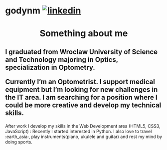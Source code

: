 # godynm <a href="https://www.linkedin.com/in/magdalena-gody%C5%84-736510167/"><img src="https://cdn1.iconfinder.com/data/icons/social-80/32/Social_social_linkedin_linked_in-32.png" alt="linkedin"></a>
<h1 align = "center">Something about me</h1>

<h2>I graduated from Wroclaw University of Science and Technology majoring in Optics, specialization in Optometry. <p>
  Currently I’m an Optometrist. I support medical equipment but I’m looking for new challenges in the IT area. I am searching for a position where I could be more creative and develop my technical skills. </p></h2>
  After work I develop my skills in the Web Development area (HTML5, CSS3, JavaScript) :
  Recently I started interested in Python. I also love to travel :earth_asia:, play instruments(piano, ukulele and guitar) and rest my mind by doing sports.


